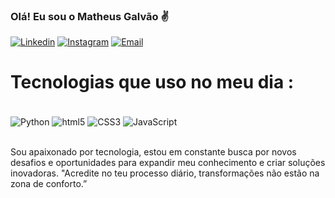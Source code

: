 ### Olá! Eu sou o Matheus Galvão ✌️
[![Linkedin](https://img.shields.io/badge/LinkedIn-0077B5?style=for-the-badge&logo=linkedin&logoColor=white)](https://www.linkedin.com/in/matheusgalvaoangelo/)
[![Instagram](https://img.shields.io/badge/Instagram-E4405F?style=for-the-badge&logo=instagram&logoColor=white)](https://www.instagram.com/mathgalv/)
[![Email](https://img.shields.io/badge/Gmail-D14836?style=for-the-badge&logo=gmail&logoColor=white
)](mailto:matheusgalvaoangelo@gmail.com)

# Tecnologias que uso no meu dia :

<div style="display : inline_block" ><br/>
   <img align="center" alt="Python" src="https://img.shields.io/badge/Python-14354C?style=for-the-badge&logo=python&logoColor=white"/>
   <img align="center" alt="html5" src="https://img.shields.io/badge/HTML5-E34F26?style=for-the-badge&logo=html5&logoColor=white"/>
   <img align="center" alt="CSS3" src="https://img.shields.io/badge/CSS3-1572B6?style=for-the-badge&logo=css3&logoColor=white"/>
   <img align="center" alt="JavaScript" src="https://img.shields.io/badge/JavaScript-F7DF1E?style=for-the-badge&logo=javascript&logoColor=black"/>
</div><br/>

Sou apaixonado por tecnologia, estou em constante busca por novos desafios e oportunidades para expandir meu conhecimento e criar soluções inovadoras. "Acredite no teu processo diário, transformações não estão na zona de conforto.”

